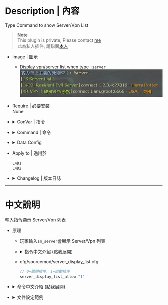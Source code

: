 # Description | 內容
Type Command to show Server/Vpn List

> __Note__ <br/>
This plugin is private, Please contact [me](https://github.com/fbef0102/Game-Private_Plugin#私人插件列表-private-plugins-list)<br/>
此為私人插件, 請聯繫[本人](https://github.com/fbef0102/Game-Private_Plugin#私人插件列表-private-plugins-list)

* Image | 圖示
	* Display vpn/server list when type ```!server```
	<br/>![server_display_list_1](image/server_display_list_1.jpg)

* Require | 必要安裝
<br/>None

* <details><summary>ConVar | 指令</summary>

	* cfg/sourcemod/server_display_list.cfg
		```php
		// 0=Plugin off, 1=Plugin on.
		server_display_list_allow "1"
		```
</details>

* <details><summary>Command | 命令</summary>

	* **Show Server/Vpn List.**
		```php
		sm_vpn
		sm_server
		```

	* **Reloads the data config.** (Admin Required: ADMFLAG_ROOT)
		```php
		sm_vpn_reload
		sm_server_reload
		```
</details>

* <details><summary>Data Config</summary>

	* data/server_display_list.cfg.cfg
		```php
		"server"
		{
			"27020" //Match Current Server Port
			{
				"num" "2" //total
				"1" //type !server to show list
				{
					"name" "Main IP"
					"ip" "1.2.3.4:7777"
					"author" "Hong Kong"
				}
				"2"
				{
					"name" "KR VPN(Test)"
					"ip" "I.am.groo.t:7777"
					"author" "USA"
				}
			}
		}
		```
</details>

* Apply to | 適用於
	```
	L4D1
	L4D2
	```

* <details><summary>Changelog | 版本日誌</summary>

	* v1.0
	    * Initial Release
</details>

- - - -
# 中文說明
輸入指令顯示 Server/Vpn 列表

* 原理
	* 玩家輸入```sm_server```會顯示 Server/Vpn 列表

	* <details><summary>指令中文介紹 (點我展開)</summary>

	* cfg/sourcemod/server_display_list.cfg
		```php
		// 0=關閉插件, 1=啟動插件
		server_display_list_allow "1"
		```
</details>

* <details><summary>命令中文介紹 (點我展開)</summary>

	* **顯示 Server/Vpn 列表**
		```php
		sm_vpn
		sm_server
		```

	* **重新加載文件. (權限: ADMFLAG_ROOT)**
		```php
		sm_vpn_reload
		sm_server_reload
		```
</details>

* <details><summary>文件設定範例</summary>

	* 可自行設定顯示內容
	* data/server_display_list.cfg.cfg
		```php
		"server"
		{
			"27020" //符合目前伺服器port 
			{
				"num" "2" // 顯示兩個資訊
				"1" //輸入!server顯示以下兩個內容
				{
					"name" "Main IP"
					"ip" "1.2.3.4:7777"
					"author" "Hong Kong"
				}
				"2"
				{
					"name" "KR VPN(Test)"
					"ip" "I.am.groo.t:7777"
					"author" "USA"
				}
			}
		}
		```
</details>